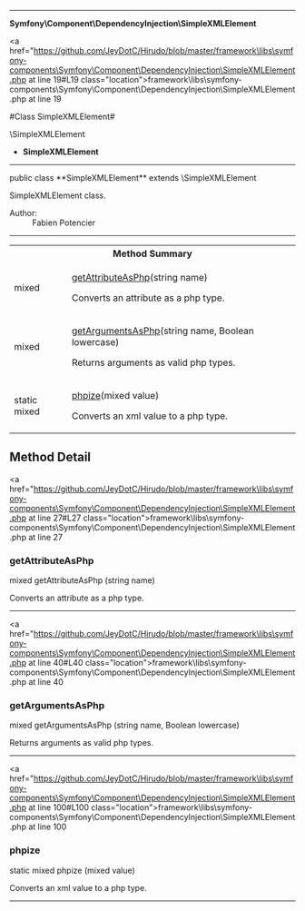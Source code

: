 
- - -

**Symfony\Component\DependencyInjection\SimpleXMLElement**


<a href="https://github.com/JeyDotC/Hirudo/blob/master/framework\libs\symfony-components\Symfony\Component\DependencyInjection\SimpleXMLElement.php at line 19#L19 class="location">framework\libs\symfony-components\Symfony\Component\DependencyInjection\SimpleXMLElement.php at line 19</a>

#Class SimpleXMLElement#

\SimpleXMLElement
* **SimpleXMLElement**




- - -

<p class="signature">public  class **SimpleXMLElement**
extends \SimpleXMLElement

</p>

<div class="comment" id="overview_description"><p>SimpleXMLElement class.</p></div>

<dl>
<dt>Author:</dt>
<dd>Fabien Potencier <fabien@symfony.com></dd>
</dl>


- - -

<table id="summary_method">
<tr><th colspan="2">Method Summary</th></tr>
<tr>
<td><span class='k'></span> <span class='nx'>mixed</span></td>
<td class="description"><p class="name"><a href="#getattributeasphp">getAttributeAsPhp</a>(string name)</p><p class="description">Converts an attribute as a php type.</p></td>
</tr>
<tr>
<td><span class='k'></span> <span class='nx'>mixed</span></td>
<td class="description"><p class="name"><a href="#getargumentsasphp">getArgumentsAsPhp</a>(string name, Boolean lowercase)</p><p class="description">Returns arguments as valid php types.</p></td>
</tr>
<tr>
<td><span class='k'>static </span> <span class='nx'>mixed</span></td>
<td class="description"><p class="name"><a href="#phpize">phpize</a>(mixed value)</p><p class="description">Converts an xml value to a php type.</p></td>
</tr>
</table>

<h2 id="detail_method">Method Detail</h2>

<a href="https://github.com/JeyDotC/Hirudo/blob/master/framework\libs\symfony-components\Symfony\Component\DependencyInjection\SimpleXMLElement.php at line 27#L27 class="location">framework\libs\symfony-components\Symfony\Component\DependencyInjection\SimpleXMLElement.php at line 27</a>

<h3 id="getAttributeAsPhp()">getAttributeAsPhp</h3>
<span class='k'></span> <span class='nx'>mixed</span> <span class='nf'>getAttributeAsPhp</span> (string name)

<div class="details">
<p>Converts an attribute as a php type.</p></div>

- - -


<a href="https://github.com/JeyDotC/Hirudo/blob/master/framework\libs\symfony-components\Symfony\Component\DependencyInjection\SimpleXMLElement.php at line 40#L40 class="location">framework\libs\symfony-components\Symfony\Component\DependencyInjection\SimpleXMLElement.php at line 40</a>

<h3 id="getArgumentsAsPhp()">getArgumentsAsPhp</h3>
<span class='k'></span> <span class='nx'>mixed</span> <span class='nf'>getArgumentsAsPhp</span> (string name, Boolean lowercase)

<div class="details">
<p>Returns arguments as valid php types.</p></div>

- - -


<a href="https://github.com/JeyDotC/Hirudo/blob/master/framework\libs\symfony-components\Symfony\Component\DependencyInjection\SimpleXMLElement.php at line 100#L100 class="location">framework\libs\symfony-components\Symfony\Component\DependencyInjection\SimpleXMLElement.php at line 100</a>

<h3 id="phpize()">phpize</h3>
<span class='k'>static </span> <span class='nx'>mixed</span> <span class='nf'>phpize</span> (mixed value)

<div class="details">
<p>Converts an xml value to a php type.</p></div>

- - -


